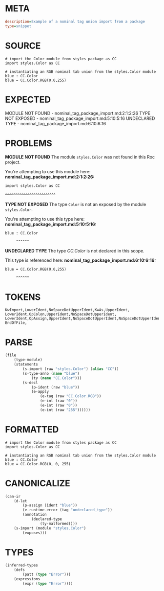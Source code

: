 # META
~~~ini
description=Example of a nominal tag union import from a package
type=snippet
~~~
# SOURCE
~~~roc
# import the Color module from styles package as CC
import styles.Color as CC

# instantiating an RGB nominal tab union from the styles.Color module
blue : CC.Color
blue = CC.Color.RGB(0,0,255)
~~~
# EXPECTED
MODULE NOT FOUND - nominal_tag_package_import.md:2:1:2:26
TYPE NOT EXPOSED - nominal_tag_package_import.md:5:10:5:16
UNDECLARED TYPE - nominal_tag_package_import.md:6:10:6:16
# PROBLEMS
**MODULE NOT FOUND**
The module `styles.Color` was not found in this Roc project.

You're attempting to use this module here:
**nominal_tag_package_import.md:2:1:2:26:**
```roc
import styles.Color as CC
```
^^^^^^^^^^^^^^^^^^^^^^^^^


**TYPE NOT EXPOSED**
The type `Color` is not an exposed by the module `styles.Color`.

You're attempting to use this type here:
**nominal_tag_package_import.md:5:10:5:16:**
```roc
blue : CC.Color
```
         ^^^^^^


**UNDECLARED TYPE**
The type _CC.Color_ is not declared in this scope.

This type is referenced here:
**nominal_tag_package_import.md:6:10:6:16:**
```roc
blue = CC.Color.RGB(0,0,255)
```
         ^^^^^^


# TOKENS
~~~zig
KwImport,LowerIdent,NoSpaceDotUpperIdent,KwAs,UpperIdent,
LowerIdent,OpColon,UpperIdent,NoSpaceDotUpperIdent,
LowerIdent,OpAssign,UpperIdent,NoSpaceDotUpperIdent,NoSpaceDotUpperIdent,NoSpaceOpenRound,Int,Comma,Int,Comma,Int,CloseRound,
EndOfFile,
~~~
# PARSE
~~~clojure
(file
	(type-module)
	(statements
		(s-import (raw "styles.Color") (alias "CC"))
		(s-type-anno (name "blue")
			(ty (name "CC.Color")))
		(s-decl
			(p-ident (raw "blue"))
			(e-apply
				(e-tag (raw "CC.Color.RGB"))
				(e-int (raw "0"))
				(e-int (raw "0"))
				(e-int (raw "255"))))))
~~~
# FORMATTED
~~~roc
# import the Color module from styles package as CC
import styles.Color as CC

# instantiating an RGB nominal tab union from the styles.Color module
blue : CC.Color
blue = CC.Color.RGB(0, 0, 255)
~~~
# CANONICALIZE
~~~clojure
(can-ir
	(d-let
		(p-assign (ident "blue"))
		(e-runtime-error (tag "undeclared_type"))
		(annotation
			(declared-type
				(ty-malformed))))
	(s-import (module "styles.Color")
		(exposes)))
~~~
# TYPES
~~~clojure
(inferred-types
	(defs
		(patt (type "Error")))
	(expressions
		(expr (type "Error"))))
~~~
